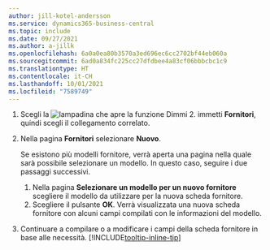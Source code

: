 ```yaml
---
author: jill-kotel-andersson
ms.service: dynamics365-business-central
ms.topic: include
ms.date: 09/27/2021
ms.author: a-jillk
ms.openlocfilehash: 6a0a0ea80b3570a3ed696ec6cc2702bf44eb060a
ms.sourcegitcommit: 6ad0a834fc225cc27dfdbee4a83cf06bbbcbc1c9
ms.translationtype: HT
ms.contentlocale: it-CH
ms.lasthandoff: 10/01/2021
ms.locfileid: "7589749"
---
```

1. Scegli la ![lampadina che apre la funzione Dimmi 2](../media/ui-search/search_small.png "Informazioni sull'operazione che si desidera eseguire"). immetti **Fornitori**, quindi scegli il collegamento correlato.  
2. Nella pagina **Fornitori** selezionare **Nuovo**.

    Se esistono più modelli fornitore, verrà aperta una pagina nella quale sarà possibile selezionare un modello. In questo caso, seguire i due passaggi successivi.
    1. Nella pagina **Selezionare un modello per un nuovo fornitore** scegliere il modello da utilizzare per la nuova scheda fornitore.
    2. Scegliere il pulsante **OK**. Verrà visualizzata una nuova scheda fornitore con alcuni campi compilati con le informazioni del modello.
3. Continuare a compilare o a modificare i campi della scheda fornitore in base alle necessità. [!INCLUDE[tooltip-inline-tip](tooltip-inline-tip_md.md)]
